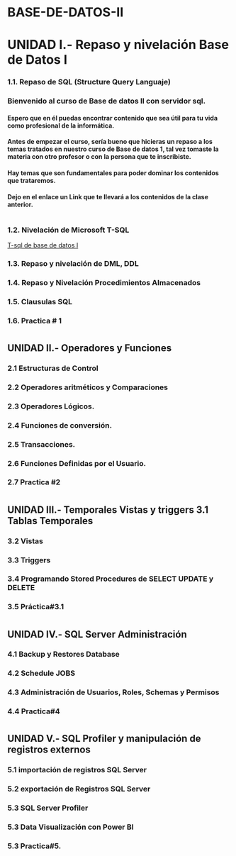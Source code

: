 # BASE-DE-DATOS-II 


# UNIDAD I.- Repaso y nivelación Base de Datos I

### 1.1.	    Repaso de SQL (Structure Query Languaje)
### Bienvenido al curso de Base de datos II con servidor sql.

#### Espero que en él puedas encontrar contenido que sea útil para tu vida como profesional de la informática.

#### Antes de empezar el curso, sería bueno que hicieras un repaso a los temas tratados en nuestro curso de Base de datos 1, tal vez tomaste la materia con otro profesor o con la persona que te inscribiste.

#### Hay temas que son fundamentales para poder dominar los contenidos que trataremos.

#### Dejo en el enlace un Link que te llevará a los contenidos de la clase anterior.



#
### 1.2.	    Nivelación de Microsoft T-SQL 
  [T-sql de base de datos I](https://github.com/ajimenezrosa/Base-de-Datos-I#queessqlsql)

### 1.3.	    Repaso y nivelación de DML, DDL

### 1.4.	    Repaso y Nivelación Procedimientos Almacenados
### 1.5.	   Clausulas SQL
### 1.6.	   Practica # 1


#



## UNIDAD II.-  Operadores y Funciones
### 2.1   Estructuras de Control
### 2.2   Operadores aritméticos y Comparaciones
### 2.3   Operadores Lógicos.
### 2.4   Funciones de conversión.
### 2.5   Transacciones.
### 2.6   Funciones Definidas por el Usuario.
### 2.7   Practica #2 

#

## UNIDAD III.-  Temporales  Vistas y triggers	3.1   Tablas Temporales
### 3.2   Vistas
### 3.3   Triggers
### 3.4   Programando Stored Procedures de SELECT UPDATE y DELETE
### 3.5   Práctica#3.1
#



## UNIDAD IV.- SQL Server Administración

### 4.1    Backup y Restores Database
### 4.2    Schedule JOBS
### 4.3 Administración de Usuarios, Roles, Schemas y Permisos
### 4.4  Practica#4 
#

## UNIDAD V.- SQL Profiler y manipulación de registros externos
### 5.1   importación de registros SQL Server
### 5.2   exportación de Registros SQL Server
### 5.3   SQL Server Profiler
### 5.3   Data Visualización con Power BI
### 5.3   Practica#5.

